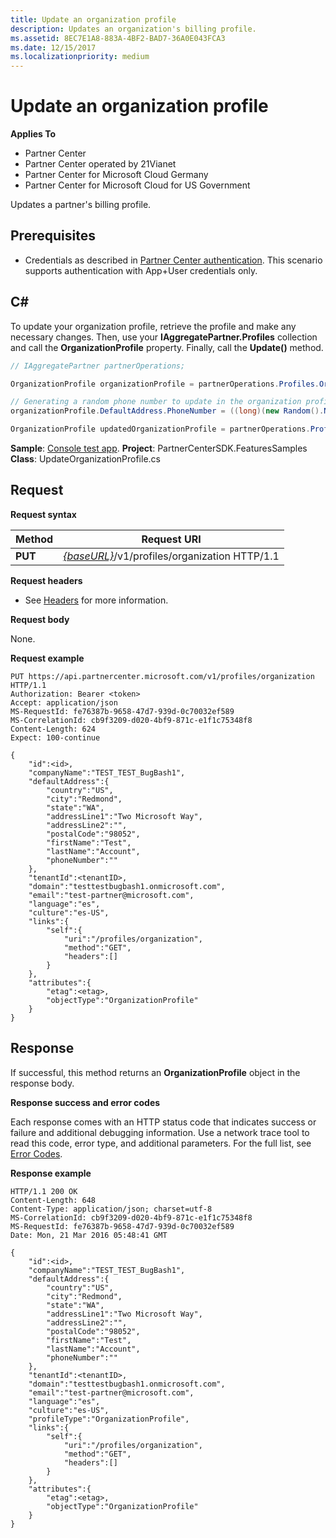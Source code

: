 ```yaml
---
title: Update an organization profile
description: Updates an organization's billing profile.
ms.assetid: 8EC7E1A8-883A-4BF2-BAD7-36A0E043FCA3
ms.date: 12/15/2017
ms.localizationpriority: medium
---
```


# Update an organization profile


**Applies To**

- Partner Center
- Partner Center operated by 21Vianet
- Partner Center for Microsoft Cloud Germany
- Partner Center for Microsoft Cloud for US Government

Updates a partner's billing profile.

## <span id="Prerequisites"/><span id="prerequisites"/><span id="PREREQUISITES"/>Prerequisites


- Credentials as described in [Partner Center authentication](partner-center-authentication.md). This scenario supports authentication with App+User credentials only.

## <span id="C_"/><span id="c_"/>C#


To update your organization profile, retrieve the profile and make any necessary changes. Then, use your **IAggregatePartner.Profiles** collection and call the **OrganizationProfile** property. Finally, call the **Update()** method.

``` csharp
// IAggregatePartner partnerOperations;

OrganizationProfile organizationProfile = partnerOperations.Profiles.OrganizationProfile.Get();

// Generating a random phone number to update in the organization profile
organizationProfile.DefaultAddress.PhoneNumber = ((long)(new Random().NextDouble() * 9000000000) + 1000000000).ToString(CultureInfo.InvariantCulture);

OrganizationProfile updatedOrganizationProfile = partnerOperations.Profiles.OrganizationProfile.Update(organizationProfile);
```

**Sample**: [Console test app](console-test-app.md). **Project**: PartnerCenterSDK.FeaturesSamples **Class**: UpdateOrganizationProfile.cs

## <span id="Request"/><span id="request"/><span id="REQUEST"/>Request


**Request syntax**

| Method  | Request URI                                                                   |
|---------|-------------------------------------------------------------------------------|
| **PUT** | [*{baseURL}*](partner-center-rest-urls.md)/v1/profiles/organization HTTP/1.1 |

 

**Request headers**

- See [Headers](headers.md) for more information.

**Request body**

None.

**Request example**

```http
PUT https://api.partnercenter.microsoft.com/v1/profiles/organization HTTP/1.1
Authorization: Bearer <token>
Accept: application/json
MS-RequestId: fe76387b-9658-47d7-939d-0c70032ef589
MS-CorrelationId: cb9f3209-d020-4bf9-871c-e1f1c75348f8
Content-Length: 624
Expect: 100-continue

{
    "id":<id>,
    "companyName":"TEST_TEST_BugBash1",
    "defaultAddress":{
        "country":"US",
        "city":"Redmond",
        "state":"WA",
        "addressLine1":"Two Microsoft Way",
        "addressLine2":"",
        "postalCode":"98052",
        "firstName":"Test",
        "lastName":"Account",
        "phoneNumber":""
    },
    "tenantId":<tenantID>,
    "domain":"testtestbugbash1.onmicrosoft.com",
    "email":"test-partner@microsoft.com",
    "language":"es",
    "culture":"es-US",
    "links":{
        "self":{
            "uri":"/profiles/organization",
            "method":"GET",
            "headers":[]
        }
    },
    "attributes":{
        "etag":<etag>,
        "objectType":"OrganizationProfile"
    }
}
```

## <span id="Response"/><span id="response"/><span id="RESPONSE"/>Response


If successful, this method returns an **OrganizationProfile** object in the response body.

**Response success and error codes**

Each response comes with an HTTP status code that indicates success or failure and additional debugging information. Use a network trace tool to read this code, error type, and additional parameters. For the full list, see [Error Codes](error-codes.md).

**Response example**

```http
HTTP/1.1 200 OK
Content-Length: 648
Content-Type: application/json; charset=utf-8
MS-CorrelationId: cb9f3209-d020-4bf9-871c-e1f1c75348f8
MS-RequestId: fe76387b-9658-47d7-939d-0c70032ef589
Date: Mon, 21 Mar 2016 05:48:41 GMT

{
    "id":<id>,
    "companyName":"TEST_TEST_BugBash1",
    "defaultAddress":{
        "country":"US",
        "city":"Redmond",
        "state":"WA",
        "addressLine1":"Two Microsoft Way",
        "addressLine2":"",
        "postalCode":"98052",
        "firstName":"Test",
        "lastName":"Account",
        "phoneNumber":""
    },
    "tenantId":<tenantID>,
    "domain":"testtestbugbash1.onmicrosoft.com",
    "email":"test-partner@microsoft.com",
    "language":"es",
    "culture":"es-US",
    "profileType":"OrganizationProfile",
    "links":{
        "self":{
            "uri":"/profiles/organization",
            "method":"GET",
            "headers":[]
        }
    },
    "attributes":{
        "etag":<etag>,
        "objectType":"OrganizationProfile"
    }
}
```

 

 




